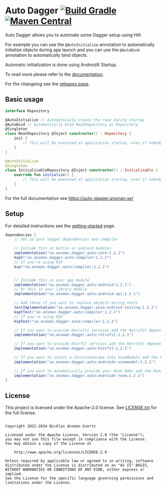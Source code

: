 Auto Dagger [![Build Gradle](https://github.com/ansman/auto-dagger/actions/workflows/gradle.yml/badge.svg?branch=main)](https://github.com/ansman/auto-dagger/actions/workflows/gradle.yml) [![Maven Central](https://img.shields.io/maven-central/v/se.ansman.dagger.auto/core.svg)](https://central.sonatype.com/search?namespace=se.ansman.dagger.auto)
===
Auto Dagger allows you to automate some Dagger setup using Hilt.

For example you can use the `@AutoInitialize` annotation to automatically initialize objects
during app launch and you can use the `@AutoBind` annotation to automatically bind objects.

Automatic initialization is done using AndroidX Startup.

To read more please refer to the [documentation](https://auto-dagger.ansman.se/).

For the changelog see the [releases page](https://github.com/ansman/auto-dagger/releases).

Basic usage
---
```kotlin
interface Repository

@AutoInitialize // Automatically create the repo during startup
@AutoBind // Automatically bind RealRepository as Repository
@Singleton
class RealRepository @Inject constructor() : Repository {
    init {
        // This will be executed at application startup, even if nobody injects it.
    }
}

@AutoInitialize
@Singleton
class InitializableRepository @Inject constructor() : Initializable {
    override fun initialize() {
        // This will be executed at application startup, even if nobody injects it.
    }
}

```

For the full documentation see https://auto-dagger.ansman.se/

Setup
---
For detailed instructions see the [getting-started](https://auto-dagger.ansman.se/latest/getting-started/) page.
```groovy
dependencies {
    // Set up your dagger dependencies and compiler

    // Include this in kotlin or android modules
    implementation("se.ansman.dagger.auto:core:1.2.1")
    kapt("se.ansman.dagger.auto:compiler:1.2.1")
    // If you're using KSP
    ksp("se.ansman.dagger.auto:compiler:1.2.1")


    // Include this in your app module
    implementation("se.ansman.dagger.auto:android:1.2.1")
    // Or this in your library module
    implementation("se.ansman.dagger.auto:android-api:1.2.1")

    // Add these if you want to replace objects during tests
    testImplementation("se.ansman.dagger.auto:android-testing:1.2.1")
    kaptTest("se.ansman.dagger.auto:compiler:1.2.1")
    // If you're using KSP
    kspTest("se.ansman.dagger.auto:compiler:1.2.1")

    // If you want to provide Retrofit services add the Retrofit dependency
    implementation("se.ansman.dagger.auto:retrofit:1.2.1")

    // If you want to provide Ktorfit services add the Retrofit dependency
    implementation("se.ansman.dagger.auto:ktorfit:1.2.1")

    // If you want to inject a CoroutineScope into ViewModels add the ViewModel dependency
    implementation("se.ansman.dagger.auto:androidx-viewmodel:1.2.1")

    // If you want to automatically provide your Room DAOs add the Room dependency
    implementation("se.ansman.dagger.auto:androidx-room:1.2.1")
}
```

License
---
This project is licensed under the Apache-2.0 license. See [LICENSE.txt](LICENSE.txt) for the full license.
```plain

Copyright 2022-2024 Nicklas Ansman Giertz

Licensed under the Apache License, Version 2.0 (the "License");
you may not use this file except in compliance with the License.
You may obtain a copy of the License at

    http://www.apache.org/licenses/LICENSE-2.0

Unless required by applicable law or agreed to in writing, software
distributed under the License is distributed on an "AS IS" BASIS,
WITHOUT WARRANTIES OR CONDITIONS OF ANY KIND, either express or implied.
See the License for the specific language governing permissions and
limitations under the License.
```
